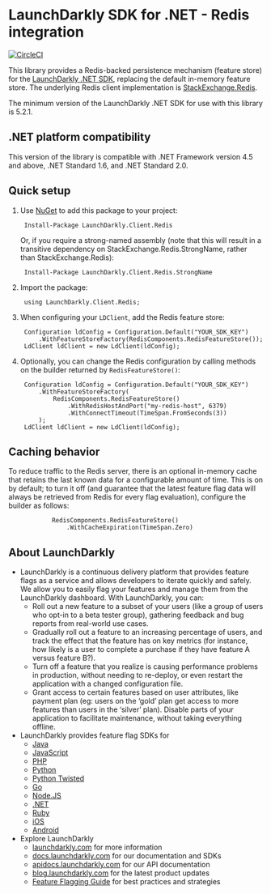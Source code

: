 LaunchDarkly SDK for .NET - Redis integration
=============================================
[![CircleCI](https://circleci.com/gh/launchdarkly/dotnet-client-redis.svg?style=svg)](https://circleci.com/gh/launchdarkly/dotnet-client-redis)

This library provides a Redis-backed persistence mechanism (feature store) for the [LaunchDarkly .NET SDK](https://github.com/launchdarkly/dotnet-client), replacing the default in-memory feature store. The underlying Redis client implementation is [StackExchange.Redis](https://github.com/StackExchange/StackExchange.Redis).

The minimum version of the LaunchDarkly .NET SDK for use with this library is 5.2.1.

.NET platform compatibility
---------------------------

This version of the library is compatible with .NET Framework version 4.5 and above, .NET Standard 1.6, and .NET Standard 2.0.

Quick setup
-----------

1. Use [NuGet](http://docs.nuget.org/docs/start-here/using-the-package-manager-console) to add this package to your project:

        Install-Package LaunchDarkly.Client.Redis

   Or, if you require a strong-named assembly (note that this will result in a transitive dependency on StackExchange.Redis.StrongName, rather than StackExchange.Redis):

        Install-Package LaunchDarkly.Client.Redis.StrongName

2. Import the package:

        using LaunchDarkly.Client.Redis;

3. When configuring your `LDClient`, add the Redis feature store:

        Configuration ldConfig = Configuration.Default("YOUR_SDK_KEY")
            .WithFeatureStoreFactory(RedisComponents.RedisFeatureStore());
        LdClient ldClient = new LdClient(ldConfig);

4. Optionally, you can change the Redis configuration by calling methods on the builder returned by `RedisFeatureStore()`:

        Configuration ldConfig = Configuration.Default("YOUR_SDK_KEY")
            .WithFeatureStoreFactory(
                RedisComponents.RedisFeatureStore()
                    .WithRedisHostAndPort("my-redis-host", 6379)
                    .WithConnectTimeout(TimeSpan.FromSeconds(3))
            );
        LdClient ldClient = new LdClient(ldConfig);

Caching behavior
----------------

To reduce traffic to the Redis server, there is an optional in-memory cache that retains the last known data for a configurable amount of time. This is on by default; to turn it off (and guarantee that the latest feature flag data will always be retrieved from Redis for every flag evaluation), configure the builder as follows:

                RedisComponents.RedisFeatureStore()
                    .WithCacheExpiration(TimeSpan.Zero)

About LaunchDarkly
-----------

* LaunchDarkly is a continuous delivery platform that provides feature flags as a service and allows developers to iterate quickly and safely. We allow you to easily flag your features and manage them from the LaunchDarkly dashboard.  With LaunchDarkly, you can:
    * Roll out a new feature to a subset of your users (like a group of users who opt-in to a beta tester group), gathering feedback and bug reports from real-world use cases.
    * Gradually roll out a feature to an increasing percentage of users, and track the effect that the feature has on key metrics (for instance, how likely is a user to complete a purchase if they have feature A versus feature B?).
    * Turn off a feature that you realize is causing performance problems in production, without needing to re-deploy, or even restart the application with a changed configuration file.
    * Grant access to certain features based on user attributes, like payment plan (eg: users on the ‘gold’ plan get access to more features than users in the ‘silver’ plan). Disable parts of your application to facilitate maintenance, without taking everything offline.
* LaunchDarkly provides feature flag SDKs for
    * [Java](http://docs.launchdarkly.com/docs/java-sdk-reference "Java SDK")
    * [JavaScript](http://docs.launchdarkly.com/docs/js-sdk-reference "LaunchDarkly JavaScript SDK")
    * [PHP](http://docs.launchdarkly.com/docs/php-sdk-reference "LaunchDarkly PHP SDK")
    * [Python](http://docs.launchdarkly.com/docs/python-sdk-reference "LaunchDarkly Python SDK")
    * [Python Twisted](http://docs.launchdarkly.com/docs/python-twisted-sdk-reference "LaunchDarkly Python Twisted SDK")
    * [Go](http://docs.launchdarkly.com/docs/go-sdk-reference "LaunchDarkly Go SDK")
    * [Node.JS](http://docs.launchdarkly.com/docs/node-sdk-reference "LaunchDarkly Node SDK")
    * [.NET](http://docs.launchdarkly.com/docs/dotnet-sdk-reference "LaunchDarkly .Net SDK")
    * [Ruby](http://docs.launchdarkly.com/docs/ruby-sdk-reference "LaunchDarkly Ruby SDK")
    * [iOS](http://docs.launchdarkly.com/docs/ios-sdk-reference "LaunchDarkly iOS SDK")
    * [Android](http://docs.launchdarkly.com/docs/android-sdk-reference "LaunchDarkly Android SDK")
* Explore LaunchDarkly
    * [launchdarkly.com](http://www.launchdarkly.com/ "LaunchDarkly Main Website") for more information
    * [docs.launchdarkly.com](http://docs.launchdarkly.com/  "LaunchDarkly Documentation") for our documentation and SDKs
    * [apidocs.launchdarkly.com](http://apidocs.launchdarkly.com/  "LaunchDarkly API Documentation") for our API documentation
    * [blog.launchdarkly.com](http://blog.launchdarkly.com/  "LaunchDarkly Blog Documentation") for the latest product updates
    * [Feature Flagging Guide](https://github.com/launchdarkly/featureflags/  "Feature Flagging Guide") for best practices and strategies

